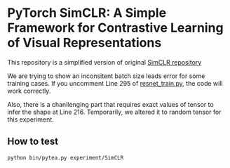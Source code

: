 # PyTorch SimCLR: A Simple Framework for Contrastive Learning of Visual Representations

This repository is a simplified version of original [SimCLR repository](https://github.com/sthalles/SimCLR/tree/e8a690ae4f4359528cfba6f270a9226e3733b7fa)

We are trying to show an inconsitent batch size leads error for some training cases. If you uncomment Line 295 of [resnet_train.py](./resnet_train.py), the code will work correctly.

Also, there is a chanllenging part that requires exact values of tensor to infer the shape at Line 216. Temporarily, we altered it to random tensor for this experiment.

## How to test

```bash
python bin/pytea.py experiment/SimCLR
```
